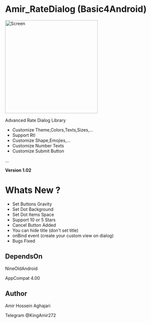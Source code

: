 # Amir_RateDialog (Basic4Android)
<img src="https://github.com/Aghajari/Amir_RateDialog/blob/master/animation.gif" width=300 title="Screen">

Advanced Rate Dialog Library

- Customize Theme,Colors,Texts,Sizes,...
- Support Rtl
- Customize Shape,Emojies,...
- Customize Number Texts
- Customize Submit Button

...

**Version 1.02**

# Whats New ?
- Set Buttons Gravity
- Set Dot Background
- Set Dot Items Space
- Support 10 or 5 Stars
- Cancel Button Added
- You can hide title (don't set title)
- onBind event (create your custom view on dialog)
- Bugs Fixed

## DependsOn
NineOldAndroid

AppCompat 4.00

## Author
Amir Hossein Aghajari

Telegram @KingAmir272
